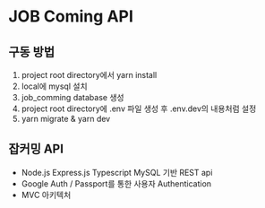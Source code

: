 # JOB Coming API

## 구동 방법

1. project root directory에서 yarn install
2. local에 mysql 설치
3. job_comming database 생성
4. project root directory에 .env 파일 생성 후 .env.dev의 내용처럼 설정
5. yarn migrate & yarn dev


## 잡커밍 API
* Node.js Express.js Typescript MySQL 기반 REST api
* Google Auth / Passport를 통한 사용자 Authentication
* MVC 아키텍처